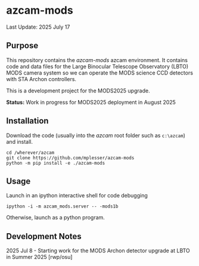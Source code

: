 # azcam-mods

Last Update: 2025 July 17

## Purpose

This repository contains the *azcam-mods* azcam environment.  It contains code and data files for the Large Binocular Telescope Observatory (LBTO) 
MODS camera system so we can operate the MODS science CCD detectors with STA Archon controllers.

This is a development project for the MODS2025 upgrade.

**Status:** Work in progress for MODS2025 deployment in August 2025

## Installation

Download the code (usually into the *azcam* root folder such as `c:\azcam`) and install.

```shell
cd /wherever/azcam
git clone https://github.com/mplesser/azcam-mods
python -m pip install -e ./azcam-mods
```

## Usage

Launch in an ipython interactive shell for code debugging
```shell
ipython -i -m azcam_mods.server -- -mods1b
```
Otherwise, launch as a python program.


## Development Notes

2025 Jul 8 - Starting work for the MODS Archon detector upgrade at LBTO in Summer 2025 [rwp/osu]

